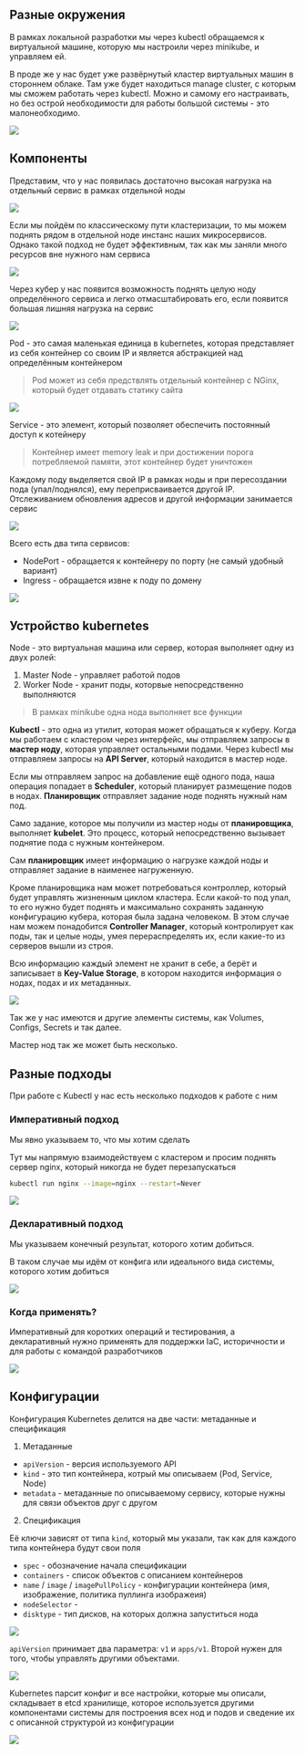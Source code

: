 
## Разные окружения

В рамках локальной разработки мы через kubectl обращаемся к виртуальной машине, которую мы настроили через minikube, и управляем ей. 

В проде же у нас будет уже развёрнутый кластер виртуальных машин в стороннем облаке. Там уже будет находиться manage cluster, с которым мы сможем работать через kubectl. Можно и самому его настраивать, но без острой необходимости для работы большой системы - это малонеобходимо. 

![](_png/Pasted%20image%2020250324182704.png)

## Компоненты

Представим, что у нас появилась достаточно высокая нагрузка на отдельный сервис в рамках отдельной ноды

![](_png/Pasted%20image%2020250324183542.png)

Если мы пойдём по классическому пути кластеризации, то мы можем поднять рядом в отдельной ноде инстанс наших микросервисов. Однако такой подход не будет эффективным, так как мы заняли много ресурсов вне нужного нам сервиса 

![](_png/Pasted%20image%2020250324183553.png)

Через кубер у нас появится возможность поднять целую ноду определённого сервиса и легко отмасштабировать его, если появится большая лишняя нагрузка на сервис

![](_png/Pasted%20image%2020250324183648.png)

Pod - это самая маленькая единица в kubernetes, которая представляет из себя контейнер со своим IP и является абстракцией над определённым контейнером

> Pod может из себя предствлять отдельный контейнер с NGinx, который будет отдавать статику сайта

![](_png/Pasted%20image%2020250324184043.png)

Service - это элемент, который позволяет обеспечить постоянный доступ к котейнеру

> Контейнер имеет memory leak и при достижении порога потребляемой памяти, этот контейнер будет уничтожен

Каждому поду выделяется свой IP в рамках ноды и при пересоздании пода (упал/поднялся), ему переприсваивается другой IP. Отслеживанием обновления адресов и другой информации занимается сервис

![](_png/Pasted%20image%2020250324184417.png)

Всего есть два типа сервисов:
- NodePort - обращается к контейнеру по порту (не самый удобный вариант)
- Ingress - обращается извне к поду по домену

![](_png/Pasted%20image%2020250324184838.png)

## Устройство kubernetes

Node - это виртуальная машина или сервер, которая выполняет одну из двух ролей:

1. Master Node - управляет работой подов
2. Worker Node - хранит поды, которвые непосредственно выполняются

> В рамках minikube одна нода выполняет все функции 

**Kubectl** - это одна из утилит, которая может обращаться к куберу. Когда мы работаем с кластером через интерфейс, мы отправляем запросы в **мастер ноду**, которая управляет остальными подами. Через kubectl мы отправляем запросы на **API Server**, который находится в мастер ноде.

Если мы отправляем запрос на добавление ещё одного пода, наша операция попадает в **Scheduler**, который планирует размещение подов в нодах. **Планировщик** отправляет задание ноде поднять нужный нам под. 

Само задание, которое мы получили из мастер ноды от **планировщика**, выполняет **kubelet**. Это процесс, который непосредственно вызывает поднятие пода с нужным контейнером. 

Сам **планировщик** имеет информацию о нагрузке каждой ноды и отправляет задание в наименее нагруженную. 

Кроме планировщика нам может потребоваться контроллер, который будет управлять жизненным циклом кластера. Если какой-то под упал, то его нужно будет поднять и максимально сохранять заданную конфигурацию кубера, которая была задана человеком. В этом случае нам можем понадобится **Controller Manager**, который контролирует как поды, так и целые ноды, умея перераспределять их, если какие-то из серверов вышли из строя.

Всю информацию каждый элемент не хранит в себе, а берёт и записывает в **Key-Value Storage**, в котором находится информация о нодах, подах и их метаданных.

![](_png/Pasted%20image%2020250324190621.png)

Так же у нас имеются и другие элементы системы, как Volumes, Configs, Secrets и так далее.

Мастер нод так же может быть несколько.

## Разные подходы

При работе с Kubectl у нас есть несколько подходов к работе с ним

### Императивный подход

Мы явно указываем то, что мы хотим сделать

Тут мы напрямую взаимодействуем с кластером и просим поднять сервер nginx, который никогда не будет перезапускаться

```bash
kubectl run nginx --image=nginx --restart=Never
```

![](_png/Pasted%20image%2020250324191105.png)

### Декларативный подход

Мы указываем конечный результат, которого хотим добиться. 

В таком случае мы идём от конфига или идеального вида системы, которого хотим добиться

![](_png/Pasted%20image%2020250324191101.png)

### Когда применять?

Императивный для коротких операций и тестирования, а декларативный нужно применять для поддержки IaC, историчности и для работы с командой разработчиков

![](_png/Pasted%20image%2020250324191301.png)

## Конфигурации

Конфигурация Kubernetes делится на две части: метаданные и спецификация

1. Метаданные

- `apiVersion` - версия используемого API
- `kind` - это тип контейнера, котрый мы описываем (Pod, Service, Node)
- `metadata` - метаданные по описываемому сервису, которые нужны для связи объектов друг с другом

2. Спецификация

Её ключи зависят от типа `kind`, который мы указали, так как для каждого типа контейнера будут свои поля

- `spec` - обозначение начала спецификации
- `containers` - список объектов с описанием контейнеров
- `name` / `image` / `imagePullPolicy` - конфигурации контейнера (имя, изображение, политика пуллинга изображеия)
- `nodeSelector` - 
- `disktype` - тип дисков, на которых должна запуститься нода

![](_png/Pasted%20image%2020250324193256.png)

`apiVersion` принимает два параметра: `v1` и `apps/v1`. Второй нужен для того, чтобы управлять другими объектами.

![](_png/Pasted%20image%2020250324193927.png)

Kubernetes парсит конфиг и все настройки, которые мы описали, складывает в etcd хранилище, которое используется другими компонентами системы для построения всех нод и подов и сведение их с описанной структурой из конфигурации

![](_png/Pasted%20image%2020250324194047.png)


